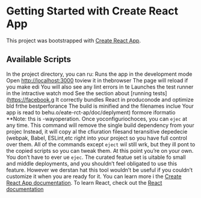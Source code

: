 # Getting Started with Create React App
This project was bootstrapped with [Create React App](https://github.com/facebook/create-react-app).
## Available Scripts
In the project directory, you can ru:
Runs the app in the development mode
Open [http://localhost:3000](http://localhost:3000) toview it in thebrowser
The page will reload if you make edi
You will also see any lint errors in te 
Launches the test runner in the intractive watch mod
See the section about [running tests](https://facebook.g
It correctly bundles React in produconode and optimize bld frthe bestperforance
The build is minified and the filenames inclue
Your app is read to behu.o/eate-rct-ap/doc/deplyment) formore iformatio
**Note: ths is  -wayoperation. Once yoconfiguriochoces, you can `ejec` at any time. This command will remove the single build dependency from your projec
Instead, it will copy al the cfiuration filesand teransitive depedecie (webpak, Babel, ESLint,etc right into your project so you have full control over them. All of the commands except `eject` wil still wrk, but they ill pont to the copied scripts so you can tweak them. At this point you’re on your own.
You don’t have to ever ue `ejec`. The curated featue set is uitable fo small and middle deployments, and you shouldn’t feel obligated to use this feature. However we derstan hat this tool wouldn’t be useful if you couldn’t customize it when you are ready for it.
You can learn more i the [Create React App documentation](https://facebook.github.io/create-react-app/docs/getting-started).
To learn React, check out the [React documentation](https://reactjs.org/)
